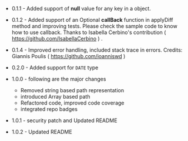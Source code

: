 - 0.1.1 - Added support of **null** value for any key in a object.

- 0.1.2 - Added support of an Optional  **callBack** function in applyDiff method and improving tests. Please check the sample code to know how to use callback. Thanks to Isabella Cerbino's contribution ( https://github.com/IsabellaCerbino ) .

- 0.1.4 - Improved error handling, included stack trace in errors. Credits: Giannis Poulis
( https://github.com/ioanniswd )

- 0.2.0 - Added support for `DATE` type
- 1.0.0 - following are the major changes
  - Removed string based path representation
  - introduced Array based path
  - Refactored code, improved code coverage
  - integrated repo badges
- 1.0.1 - security patch and Updated README
- 1.0.2 - Updated README

